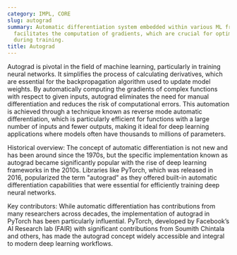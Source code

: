 ```yaml
---
category: IMPL, CORE
slug: autograd
summary: Automatic differentiation system embedded within various ML frameworks that
  facilitates the computation of gradients, which are crucial for optimizing models
  during training.
title: Autograd
---
```


Autograd is pivotal in the field of machine learning, particularly in training neural networks. It simplifies the process of calculating derivatives, which are essential for the backpropagation algorithm used to update model weights. By automatically computing the gradients of complex functions with respect to given inputs, autograd eliminates the need for manual differentiation and reduces the risk of computational errors. This automation is achieved through a technique known as reverse mode automatic differentiation, which is particularly efficient for functions with a large number of inputs and fewer outputs, making it ideal for deep learning applications where models often have thousands to millions of parameters.

Historical overview: The concept of automatic differentiation is not new and has been around since the 1970s, but the specific implementation known as autograd became significantly popular with the rise of deep learning frameworks in the 2010s. Libraries like PyTorch, which was released in 2016, popularized the term "autograd" as they offered built-in automatic differentiation capabilities that were essential for efficiently training deep neural networks.

Key contributors: While automatic differentiation has contributions from many researchers across decades, the implementation of autograd in PyTorch has been particularly influential. PyTorch, developed by Facebook’s AI Research lab (FAIR) with significant contributions from Soumith Chintala and others, has made the autograd concept widely accessible and integral to modern deep learning workflows.